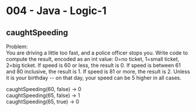 004 - Java - Logic-1
==================

caughtSpeeding
------------
 
Problem:  
You are driving a little too fast, and a police officer stops you. Write code to compute the result, encoded as an int value: 0=no ticket, 1=small ticket, 2=big ticket. If speed is 60 or less, the result is 0. If speed is between 61 and 80 inclusive, the result is 1. If speed is 81 or more, the result is 2. Unless it is your birthday -- on that day, your speed can be 5 higher in all cases. 
>
caughtSpeeding(60, false) → 0  
caughtSpeeding(65, false) → 1  
caughtSpeeding(65, true) → 0  